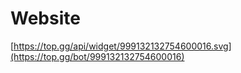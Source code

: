 # Website

[https://top.gg/api/widget/999132132754600016.svg](https://top.gg/bot/999132132754600016)
